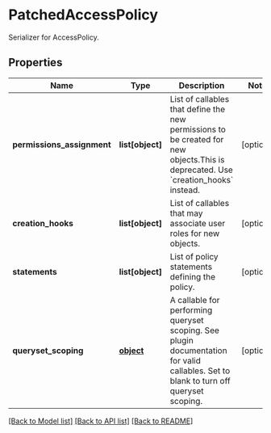 # PatchedAccessPolicy

Serializer for AccessPolicy.
## Properties
Name | Type | Description | Notes
------------ | ------------- | ------------- | -------------
**permissions_assignment** | **list[object]** | List of callables that define the new permissions to be created for new objects.This is deprecated. Use &#x60;creation_hooks&#x60; instead. | [optional] 
**creation_hooks** | **list[object]** | List of callables that may associate user roles for new objects. | [optional] 
**statements** | **list[object]** | List of policy statements defining the policy. | [optional] 
**queryset_scoping** | [**object**](.md) | A callable for performing queryset scoping. See plugin documentation for valid callables. Set to blank to turn off queryset scoping. | [optional] 

[[Back to Model list]](../README.md#documentation-for-models) [[Back to API list]](../README.md#documentation-for-api-endpoints) [[Back to README]](../README.md)


